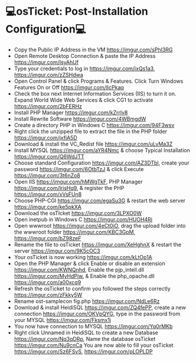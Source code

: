 # 💻osTicket: Post-Installation Configuration💻
- Copy the Public IP Address in the VM https://imgur.com/sPhI3RG
- Open Remote Desktop Connection & paste the IP Address https://imgur.com/IsyAhUf
- Type your credentials to log in https://imgur.com/ixQs1a3, https://imgur.com/zZSHdwa
- Open Control Panel & click Programs & Features. Click Turn Windows Features On or Off https://imgur.com/lIcPkaq
- Check the box next Internet Information Services (IIS) to turn it on. Expand World Wide Web Services & click CG1 to activate https://imgur.com/2bFERHz
- Install PHP Manager https://imgur.com/kZrrlv8
- Install Rewrite Software https://imgur.com/4WBmgdW
- Create a directory PHP in Windows C https://imgur.com/94F3wsv
- Right click the unzipped file to extract the file in the PHP folder https://imgur.com/jxfiA5D
- Download & install the VC_Redist file https://imgur.com/uLvMa3Z
- Install MYSQL https://imgur.com/aYR4Nmc & choose Typical Installation https://imgur.com/Q6WdJTT
- Choose standard Configuration https://imgur.com/AZ3DTbl, create your password https://imgur.com/6OtbTzJ & click Execute https://imgur.com/3t6nZo8
- Open IIS https://imgur.com/hMWgTkF, PHP Manager https://imgur.com/lrisHq9, & register the PHP https://imgur.com/xVsFUn8
- Choose PHP-CGI https://imgur.com/egaSu3G & restart the web server https://imgur.com/ke5pkXA
- Download the osTIcket https://imgur.com/3LPXO0W
- Open inetpub in Windows C https://imgur.com/HUOH4Ri
- Open wwwroot https://imgur.com/4eCt0iO, drag the upload folder into the wwwroot folder https://imgur.com/KBC3GpM, https://imgur.com/bZ98zeF
- Rename the file to osTicket https://imgur.com/XeHghnX & restart the server https://imgur.com/9K5cOC3
- Your osTicket is now working https://imgur.com/kLtOp1A
- Open the PHP Manager & click Enable or disable an extension https://imgur.com/KWNQnhd, Enable the pjp_intell.dll https://imgur.com/MyHdPjw, & Enable the php_opache.dll https://imgur.com/a00xcq9
- Refresh the osTicket to confirm you followed the steps correctly https://imgur.com/zFkky5W
- Rename ost-samplecon fig.php https://imgur.com/NdLe6Rz
- Download & install HeidiSQL https://imgur.com/ZQ4fePP, create a new connection https://imgur.com/OKVpQYG, type in the password from your MYSQL https://imgur.com/Fksmx1j
- You now have connection to MYSQL https://imgur.com/Yq0rMKb
- Right click Unnamed in HeidiSQL to create a new Database https://imgur.com/Nq3qDRp, Name the database osTicket https://imgur.com/Nu9cnCa
You are now able to fill your osTicket https://imgur.com/Sz6FSvS, https://imgur.com/pLOPLDP
